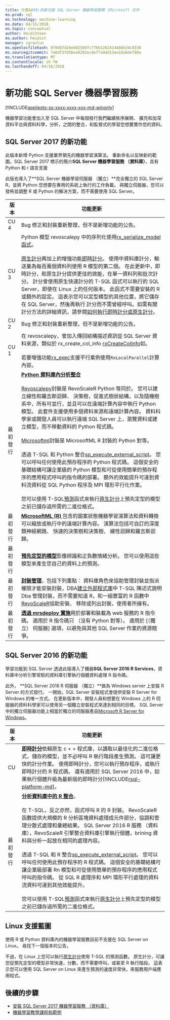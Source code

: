 ```yaml
---
title: 什麼&#39;的新功能 SQL Server 機器學習服務 |Microsoft 文件
ms.prod: sql
ms.technology: machine-learning
ms.date: 04/15/2018
ms.topic: conceptual
author: HeidiSteen
ms.author: heidist
manager: cgronlun
ms.openlocfilehash: 0f0487d26e602504fc776b1262414488e24c8336
ms.sourcegitcommit: 7a6df3fd5bea9282ecdeffa94d13ea1da6def80a
ms.translationtype: MT
ms.contentlocale: zh-TW
ms.lasthandoff: 04/16/2018
---
```

# <a name="whats-new-in-sql-server-machine-learning-services"></a>新功能 SQL Server 機器學習服務 
[!INCLUDE[appliesto-ss-xxxx-xxxx-xxx-md-winonly](../includes/appliesto-ss-xxxx-xxxx-xxx-md-winonly.md)]

機器學習功能會加入至 SQL Server 中每個發行我們繼續依序展開、 擴充和加深資料平台與資料科學，分析，之間的整合，和監督式的學習您想要實作您的資料。 

## <a name="new-in-sql-server-2017"></a>SQL Server 2017 的新功能

此版本新增 Python 支援業界領先的機器學習演算法。 重新命名以反映新的範圍，SQL Server 2017 標示的簡介**SQL Server 機器學習服務 （資料庫）**，具有 Python 和 r 語言支援 

此版也導入了**SQL Server 機器學習伺服器 （獨立）**完全獨立的 SQL Server R，並將 Python 您想要在專用的系統上執行的工作負載。 與獨立伺服器，您可以發佈並調整 R 或 Python 的解決方案，而不需要使用 SQL Server。

| 版本 | 功能更新 |
|---------|---------------|
| CU 4 | Bug 修正和封裝重新整理，但不是新增功能的公告。 |
| CU 3 | Python 模型 revoscalepy 中的序列化使用[rx_serialize_model 函式](https://docs.microsoft.com/machine-learning-server/python-reference/revoscalepy/rx-serialize-model)。<br/><br/>[原生計分](sql-native-scoring.md)再加上的增強功能[即時計分](real-time-scoring.md)。 使用中資料庫計分，輸送量為每百萬個資料列使用 R 模型的第二個。 在此更新中，即時計分，和原生計分提供更佳的效能，在單一資料列和批次計分。 計分會使用原生快速計分的 T-SQL 函式可以執行的 SQL Server，即使在 Linux 上的任何版本。 此函式不需要安裝的 R 或額外的設定。 這表示您可以定型模型的其他位置，將它儲存在 SQL Server，然後再執行 計分而不需曾經呼叫。如需有關計分方法的詳細資訊，請參閱[如何執行即時計分或原生計分](r/how-to-do-realtime-scoring.md)。 |
| CU 2 | Bug 修正和封裝重新整理，但不是新增功能的公告。 |
| CU 1 | 在 revoscalepy，會加入傳回結構描述資訊從 SQL Server 資料來源，類似於 rx_create_col_info [rxCreateColInfo](https://docs.microsoft.com/machine-learning-server/r-reference/revoscaler/rxcreatecolinfo)如。 <br/><br/>若要增強功能[rx_exec](https://docs.microsoft.com/machine-learning-server/python-reference/revoscalepy/rx-exec)支援平行案例使用`RxLocalParallel`計算內容。|
| 最初發行 |[**Python 資料庫內分析整合**](https://blogs.technet.microsoft.com/dataplatforminsider/2017/04/19/python-in-sql-server-2017-enhanced-in-database-machine-learning/) <br/><br/>[Revoscalepy](python/what-is-revoscalepy.md)封裝是 RevoScaleR Python 等同於。 您可以建立線性和羅吉斯迴歸、 決策樹，促進式樹狀結構，以及隨機樹系中，所有可並行，並且可以在遠端計算內容中執行 Python 模型。 此套件支援使用多個資料來源和遠端計算內容。 資料科學家或開發人員可以執行遠端 SQL Server 上，瀏覽資料或建立模型，而不移動資料的 Python 程式碼。 <br/><br/>[Microsoftml](https://docs.microsoft.com/machine-learning-server/python-reference/microsoftml/microsoftml-package)封裝是 MicrosoftML R 封裝的 Python 對等。<br/><br/>透過 T-SQL 和 Python 整合[sp_execute_external_script](https://docs.microsoft.com/sql/relational-databases/system-stored-procedures/sp-execute-external-script-transact-sql)。 您可以呼叫任何使用此預存程序的 Python 程式碼。 這個安全的基礎結構可讓企業級的 Python 模型和可從使用簡單的預存程序的應用程式呼叫的指令碼的部署。 額外的效能提升可達到資料流資料從 SQL Python 程序及 MPI 環形平行化作業。 <br/><br/>您可以使用 T-SQL[預測](../t-sql/queries/predict-transact-sql.md)函式來執行[原生計分](sql-native-scoring.md)上預先定型的模型之前已儲存過所需的二進位格式。|
| 最初發行 | [**MicrosoftML (R)** ](using-the-microsoftml-package.md)包含的圖案狀態機器學習演算法和資料轉換可以縮放或執行中的遠端計算內容。 演算法包括可自訂的深度類神經網路、 快速的決策樹和決策樹、 線性迴歸和羅吉斯迴歸。 |
| 最初發行 | [**預先定型的模型**](r/install-pretrained-models-sql-server.md)影像辨識和正負數情緒分析。 您可以使用這些模型來產生您自己的資料上的預測。 |
| 最初發行 | [**封裝管理**](r/r-package-management-for-sql-server-r-services.md)，包括下列重點： 資料庫角色來協助管理封裝並指派權限才能安裝封裝，DBA[建立外部程式庫](https://docs.microsoft.com/sql/t-sql/statements/create-external-library-transact-sql)中 T-SQL 陳述式說明 Dba 管理封裝，而不需要知道 R，和一組豐富的 R 函數中[RevoScaleR](r/use-revoscaler-to-manage-r-packages.md)協助安裝、 移除或列出封裝，使用者所擁有。 |
| 最初發行 | [**透過 mrsdeploy 實施**](https://docs.microsoft.com/machine-learning-server/r-reference/mrsdeploy/mrsdeploy-package)用於部署和裝載為 web 服務的 R 指令碼。 適用於 R 指令碼只 （沒有 Python 對等）。 適用於 [（獨立） 伺服器] 選項，以避免與其他 SQL Server 作業的資源競爭。 |


## <a name="new-in-sql-server-2016"></a>SQL Server 2016 的新功能

學習功能到 SQL Server 透過此版導入了機器**SQL Server 2016 R Services**，資料庫中分析引擎常駐的資料庫引擎執行個體資料處理 R 指令碼。

此外， **SQL Server 2016 R 伺服器 （獨立）**做為 Windows server 上安裝 R Server 的方式發行。 一開始，SQL Server 安裝程式會提供安裝 R Server for Windows 的唯一方式。 在更新版本中，開發人員和想要在 Windows 上的 R 伺服器的資料科學家可以使用另一個獨立安裝程式來達到相同的目標。 SQL Server 中的獨立伺服器功能上相當於獨立的伺服器產品[Microsoft R Server for Windows](https://docs.microsoft.com/machine-learning-server/install/r-server-install-windows)。

| 版本 |功能更新 |
|---------|----------------|
| CU | [**即時計分**](real-time-scoring.md)依賴原生 c + + 程式庫，以讀取以最佳化的二進位格式，儲存的模型，並不必呼叫 R 執行階段產生預測。 這可讓更快的計分作業。 使用即時計分，您可以執行預存程序，或執行即時計分的 R 程式碼。 還有適用於 SQL Server 2016 中，如果執行個體升級為最新版的即時計分[!INCLUDE[rsql-platform-md](../includes/rsql-platform-md.md)]。 |
| 最初發行 | [**分析資料庫中的 R 整合**](r/sql-server-r-services.md)。 <br/><br/> 在 T-SQL，反之亦然，函式呼叫 R 的 R 封裝。 RevoScaleR 函數提供大規模的 R 分析區塊資料處理成元件部分，協調和管理分散式處理和彙總結果。 SQL Server 2016 R 服務 （資料庫），RevoScaleR 引擎整合資料庫引擎執行個體，brining 資料與分析一起放在相同的處理內容。 <br/><br/>透過 T-SQL 和 R 整合[sp_execute_external_script](https://docs.microsoft.com/sql/relational-databases/system-stored-procedures/sp-execute-external-script-transact-sql)。 您可以呼叫任何使用此預存程序的 R 程式碼。 這個安全的基礎結構可讓企業級部署 Rn 模型和可從使用簡單的預存程序的應用程式呼叫的指令碼。 從 SQL R 處理序和 MPI 環形平行處理的資料流資料可達到其他效能提升。 <br/><br/>您可以使用 T-SQL[預測](../t-sql/queries/predict-transact-sql.md)函式來執行[原生計分](sql-native-scoring.md)上預先定型的模型之前已儲存過所需的二進位格式。|

## <a name="linux-support-roadmap"></a>Linux 支援藍圖

使用 R 或 Python 資料庫內的機器學習服務目前不支援在 SQL Server on Linux。 尋找下一個版本的公告。

不過，在 Linux 上您可以執行[原生計分](sql-native-scoring.md)使用 T-SQL 的預測函數。 原生計分，可讓您從預先定型的模型非常快速，分數，而不需要呼叫，或甚至 R 執行階段。 這表示您可以使用 SQL Server on Linux 來產生預測的速度非常快，來服務用戶端應用程式。

## <a name="next-steps"></a>後續的步驟

+ [安裝 SQL Server 2017 機器學習服務 （資料庫）](install/sql-machine-learning-services-windows-install.md)
+ [機器學習教學課程和範例](tutorials/machine-learning-services-tutorials.md)
